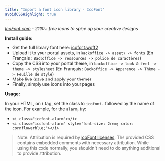 ```yaml
---
title: "Import a font icon library - IcoFont"
avoidCSSHighlight: true
---
```


_[IcoFont.com](https://www.icofont.com/) - 2100+ free icons to spice up your creative designs_


**Install guide:**

- Get the full library font here: [icofont.woff2](https://static.opendatasoft.com/fonts/icofont/icofont.woff2) 
- Upload it to your portal assets, in `backoffice -> assets -> fonts` (En Français : `Backoffice -> ressources -> police de caractères`)
- Copy the CSS into your portal theme, in `backoffice -> look & feel -> theme -> stylesheet` (En Français : `Backoffice -> Apparence -> Thème -> Feuille de style`)
- Make live (save and apply your theme)
- Finally, simply use icons into your pages

**Usage:**

In your HTML, on `i` tag, set the class to `icofont-` followed by the name of the icon.
For example, for the `alarm`, try:
- `<i class="icofont-alarm"></i>`
- `<i class="icofont-alarm" style="font-size: 2rem; color: cornflowerblue;"></i>`
    

> Note: Attribution is required by [IcoFont licenses](https://www.icofont.com/license). The provided CSS contains embedded comments with necessary attribution. While using this code normally, you shouldn't need to do anything additional to provide attribution. 